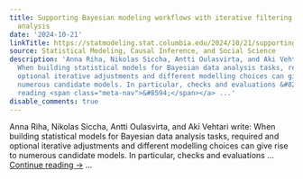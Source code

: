 ```yaml
---
title: Supporting Bayesian modeling workflows with iterative filtering for multiverse
  analysis
date: '2024-10-21'
linkTitle: https://statmodeling.stat.columbia.edu/2024/10/21/supporting-bayesian/
source: Statistical Modeling, Causal Inference, and Social Science
description: 'Anna Riha, Nikolas Siccha, Antti Oulasvirta, and Aki Vehtari write:
  When building statistical models for Bayesian data analysis tasks, required and
  optional iterative adjustments and different modelling choices can give rise to
  numerous candidate models. In particular, checks and evaluations &#8230; <a href="https://statmodeling.stat.columbia.edu/2024/10/21/supporting-bayesian/">Continue
  reading <span class="meta-nav">&#8594;</span></a> ...'
disable_comments: true
---
```

Anna Riha, Nikolas Siccha, Antti Oulasvirta, and Aki Vehtari write: When building statistical models for Bayesian data analysis tasks, required and optional iterative adjustments and different modelling choices can give rise to numerous candidate models. In particular, checks and evaluations &#8230; <a href="https://statmodeling.stat.columbia.edu/2024/10/21/supporting-bayesian/">Continue reading <span class="meta-nav">&#8594;</span></a> ...